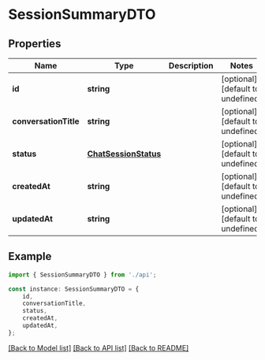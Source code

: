 # SessionSummaryDTO


## Properties

Name | Type | Description | Notes
------------ | ------------- | ------------- | -------------
**id** | **string** |  | [optional] [default to undefined]
**conversationTitle** | **string** |  | [optional] [default to undefined]
**status** | [**ChatSessionStatus**](ChatSessionStatus.md) |  | [optional] [default to undefined]
**createdAt** | **string** |  | [optional] [default to undefined]
**updatedAt** | **string** |  | [optional] [default to undefined]

## Example

```typescript
import { SessionSummaryDTO } from './api';

const instance: SessionSummaryDTO = {
    id,
    conversationTitle,
    status,
    createdAt,
    updatedAt,
};
```

[[Back to Model list]](../README.md#documentation-for-models) [[Back to API list]](../README.md#documentation-for-api-endpoints) [[Back to README]](../README.md)
